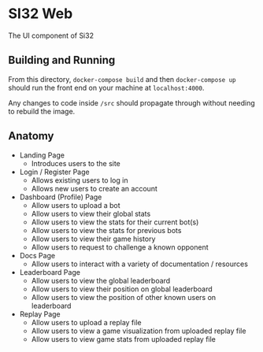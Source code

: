 SI32 Web
========

The UI component of Si32

## Building and Running

From this directory, `docker-compose build` and then `docker-compose up` should run the front end on your machine at `localhost:4000`.

Any changes to code inside `/src` should propagate through without needing
to rebuild the image.  

## Anatomy 

* Landing Page
	- Introduces users to the site 
* Login / Register Page
	- Allows existing users to log in
	- Allows new users to create an account
* Dashboard (Profile) Page
	- Allow users to upload a bot  
	- Allow users to view their global stats
	- Allow users to view the stats for their current bot(s)
	- Allow users to view the stats for previous bots
	- Allow users to view their game history
	- Allow users to request to challenge a known opponent
* Docs Page 
	- Allow users to interact with a variety of documentation / resources
* Leaderboard Page
	- Allow users to view the global leaderboard
	- Allow users to view their position on global leaderboard 
	- Allow users to view the position of other known users on leaderboard
* Replay Page
	- Allow users to upload a replay file 
	- Allow users to view a game visualization from uploaded replay file 
	- Allow users to view game stats from uploaded replay file 

